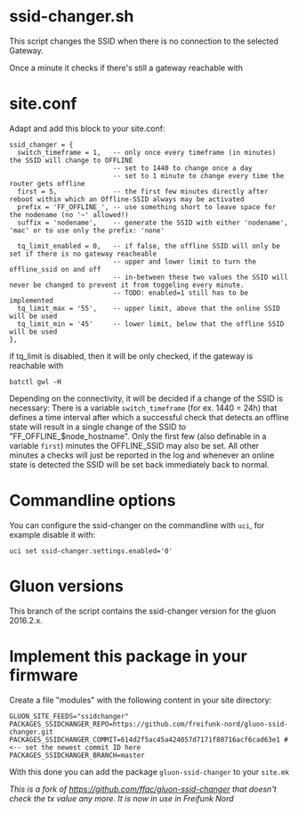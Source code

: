 ssid-changer.sh
===============

This script changes the SSID when there is no connection to the selected Gateway.

Once a minute it checks if there's still a gateway reachable with 

site.conf
=========

Adapt and add this block to your site.conf: 

```
ssid_changer = {
  switch_timeframe = 1,   -- only once every timeframe (in minutes) the SSID will change to OFFLINE 
                          -- set to 1440 to change once a day
                          -- set to 1 minute to change every time the router gets offline
  first = 5,              -- the first few minutes directly after reboot within which an Offline-SSID always may be activated
  prefix = 'FF_OFFLINE_', -- use something short to leave space for the nodename (no '~' allowed!)
  suffix = 'nodename',    -- generate the SSID with either 'nodename', 'mac' or to use only the prefix: 'none'
  
  tq_limit_enabled = 0,   -- if false, the offline SSID will only be set if there is no gateway reacheable
                          -- upper and lower limit to turn the offline_ssid on and off
                          -- in-between these two values the SSID will never be changed to prevent it from toggeling every minute.
                          -- TODO: enabled=1 still has to be implemented
  tq_limit_max = '55',    -- upper limit, above that the online SSID will be used
  tq_limit_min = '45'     -- lower limit, below that the offline SSID will be used
},
```

if tq_limit is disabled, then it will be only checked, if the gateway is reachable with

    batctl gwl -H


Depending on the connectivity, it will be decided if a change of the SSID is 
necessary: There is a variable `switch_timeframe` (for ex.  1440 = 24h) that 
defines a time interval after which a successful check that detects an offline
state will result in a single change of the SSID to "FF_OFFLINE_$node_hostname".
Only the first few (also definable in a variable `first`) minutes the 
OFFLINE_SSID may also be set. All other minutes a checks will just be reported
in the log and whenever an online state is detected the SSID will be set back
immediately back to normal. 

Commandline options
===================

You can configure the ssid-changer on the commandline with `uci`, for example 
disable it with:

    uci set ssid-changer.settings.enabled='0'


Gluon versions
==============
This branch of the script contains the ssid-changer version for the gluon 
2016.2.x.

Implement this package in your firmware
=======================================
Create a file "modules" with the following content in your site directory:

```
GLUON_SITE_FEEDS="ssidchanger"
PACKAGES_SSIDCHANGER_REPO=https://github.com/freifunk-nord/gluon-ssid-changer.git
PACKAGES_SSIDCHANGER_COMMIT=614d2f5ac45a424057d7171f80716acf6cad63e1 # <-- set the newest commit ID here
PACKAGES_SSIDCHANGER_BRANCH=master
```

With this done you can add the package `gluon-ssid-changer` to your `site.mk`


*This is a fork of https://github.com/ffac/gluon-ssid-changer that doesn't check
the tx value any more. It is now in use in Freifunk Nord*
